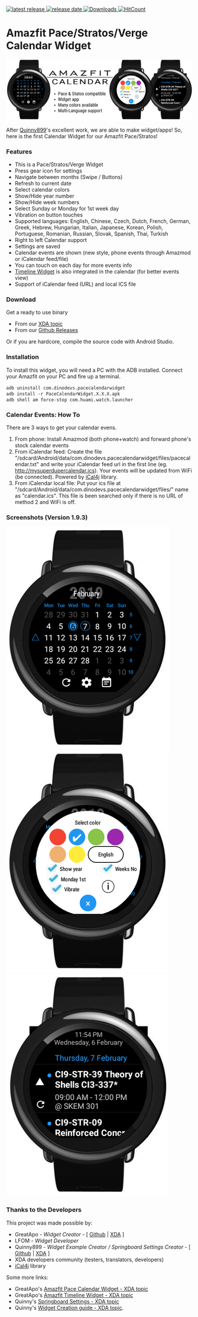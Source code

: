 [![latest release](https://img.shields.io/github/release/GreatApo/AmazfitPaceCalendarWidget.svg?colorB=green&label=latest%20release&style=flat-square) ![release date](https://img.shields.io/badge/release%20date-2019.02.07-orange.svg?style=flat-square) ![Downloads](https://img.shields.io/github/downloads/GreatApo/AmazfitPaceCalendarWidget/total.svg?style=flat-square) ![HitCount](http://hits.dwyl.io/GreatApo/AmazfitPaceCalendarWidget.svg)](https://github.com/GreatApo/AmazfitPaceCalendarWidget/releases/latest)

# Amazfit Pace/Stratos/Verge Calendar Widget
![Amazfit Pace Calendar Widget Banner](other%20files/amazfit-calendar-widget.png)

After [Quinny899](https://github.com/KieronQuinn)'s excellent work, we are able to make widget/apps!
So, here is the first Calendar Widget for our Amazfit Pace/Stratos!



### Features
- This is a Pace/Stratos/Verge Widget
- Press gear icon for settings
- Navigate between months (Swipe / Buttons)
- Refresh to current date
- Select calendar colors
- Show/Hide year number
- Show/Hide week numbers
- Select Sunday or Monday for 1st week day
- Vibration on button touches
- Supported languages: English, Chinese, Czech, Dutch, French, German, Greek, Hebrew, Hungarian, Italian, Japanese, Korean, Polish, Portuguese, Romanian, Russian, Slovak, Spanish, Thai, Turkish
- Right to left Calendar support
- Settings are saved
- Calendar events are shown (new style, phone events through Amazmod or iCalendar feed/file)
- You can touch on each day for more events info
- [Timeline Widget](https://forum.xda-developers.com/smartwatch/amazfit/app-widget-timeline-v1-0-1-pace-stratos-t3894632) is also integrated in the calendar (for better events view)
- Support of iCalendar feed (URL) and local ICS file



### Download

Get a ready to use binary
 - From our [XDA topic](https://forum.xda-developers.com/smartwatch/amazfit/app-widget-calendar-pace-t3751889)
 - From our [Github Releases](https://github.com/GreatApo/AmazfitPaceCalendarWidget/releases/latest)

Or if you are hardcore, compile the source code with Android Studio.



### Installation
To install this widget, you will need a PC with the ADB installed. Connect your Amazfit on your PC and fire up a terminal.

```shell
adb uninstall com.dinodevs.pacecalendarwidget
adb install -r PaceCalendarWidget.X.X.X.apk
adb shell am force-stop com.huami.watch.launcher
```



### Calendar Events: How To
There are 3 ways to get your calendar evens.
1. From phone: Install Amazmod (both phone+watch) and forward phone's stock calendar events
2. From iCalendar feed: Create the file "/sdcard/Android/data/com.dinodevs.pacecalendarwidget/files/pacecalendar.txt" and write your iCalendar feed url in the first line (eg. http://mysuperdupercalendar.ics). Your events will be updated from WiFi (be connected). Powered by [iCal4j](https://github.com/ical4j/ical4j) library.
3. From iCalendar local file: Put your ics file at "/sdcard/Android/data/com.dinodevs.pacecalendarwidget/files/" name as "calendar.ics". This file is been searched only if there is no URL of method 2 and WiFi is off.



### Screenshots (Version 1.9.3)
![Amazfit Pace Calendar Widget v1.9.3](other%20files/com.dinodevs.pacecalendarwidget-1.9.3.png)
![Amazfit Pace Calendar Widget v1.9.3 Settings](other%20files/com.dinodevs.pacecalendarwidget-1.9.3-settings.png)
![Amazfit Pace Calendar Widget v1.9.3 Timeline](other%20files/com.dinodevs.pacecalendarwidget-1.9.3-timeline.png)



### Thanks to the Developers

This project was made possible by:

 - GreatApo - *Widget Creator* - [ [Github](https://github.com/GreatApo) | [XDA](https://forum.xda-developers.com/member.php?u=3668555) ]
 - LFOM - *Widget Developer*
 - Quinny899 - *Widget Example Creator / Springboard Settings Creator* - [ [Github](https://github.com/KieronQuinn) | [XDA](https://forum.xda-developers.com/member.php?u=3563640) ]
 - XDA developers community (testers, translators, developers)
 - [iCal4j](https://github.com/ical4j/ical4j) library

Some more links:

 - GreatApo's [Amazfit Pace Calendar Widget - XDA topic](https://forum.xda-developers.com/smartwatch/amazfit/app-widget-calendar-pace-t3751889)
 - GreatApo's [Amazfit Timeline Widget - XDA topic](https://forum.xda-developers.com/smartwatch/amazfit/app-widget-timeline-v1-0-1-pace-stratos-t3894632)
 - Quinny's [Springboard Settings - XDA topic](https://forum.xda-developers.com/smartwatch/amazfit/app-springboard-settings-pace-rearrange-t3748651)
 - Quinny's [Widget Creation guide - XDA topic](https://forum.xda-developers.com/smartwatch/amazfit/dev-create-custom-home-screen-pages-pace-t3751731).

